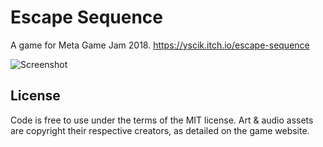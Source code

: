 # Escape Sequence

A game for Meta Game Jam 2018. https://yscik.itch.io/escape-sequence

![Screenshot](https://img.itch.zone/aW1hZ2UvMjM3ODY2LzExNDU0NTMucG5n/original/3bB9x1.png)

## License

Code is free to use under the terms of the MIT license.
Art & audio assets are copyright their respective creators, as detailed on the game website. 

